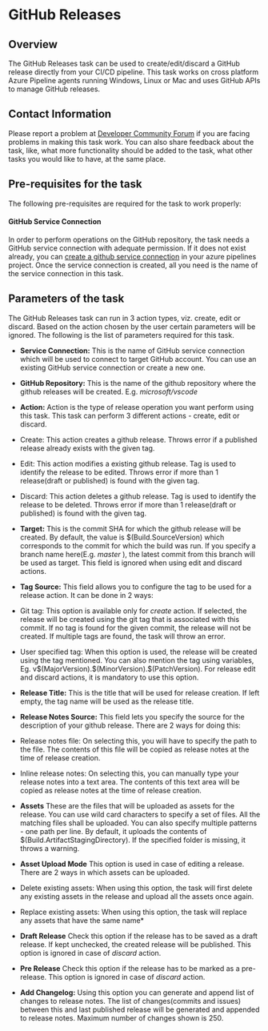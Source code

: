 # GitHub Releases

## Overview

The GitHub Releases task can be used to create/edit/discard a GitHub release directly from your CI/CD pipeline. This task works on cross platform Azure Pipeline agents running Windows, Linux or Mac and uses GitHub APIs to manage GitHub releases.

## Contact Information

Please report a problem at [Developer Community Forum](https://developercommunity.visualstudio.com/spaces/21/index.html) if you are facing problems in making this task work. You can also share feedback about the task, like, what more functionality should be added to the task, what other tasks you would like to have, at the same place.

## Pre-requisites for the task

The following pre-requisites are required for the task to work properly:

#### GitHub Service Connection

In order to perform operations on the GitHub repository, the task needs a GitHub service connection with adequate permission. If it does not exist already, you can [create a github service connection](https://aka.ms/AA3am5s) in your azure pipelines project. Once the service connection is created, all you need is the name of the service connection in this task.

## Parameters of the task

The GitHub Releases task can run in 3 action types, viz. create, edit or discard. Based on the action chosen by the user certain parameters will be ignored. The following is the list of parameters required for this task.

* **Service Connection:** This is the name of GitHub service connection which will be used to connect to target GitHub account. You can use an existing GitHub service connection or create a new one.

* **GitHub Repository:** This is the name of the github repository where the github releases will be created. E.g. *microsoft/vscode*

* **Action:** Action is the type of release operation you want perform using this task. This task can perform 3 different actions - create, edit or discard.

* Create: This action creates a github release. Throws error if a published release already exists with the given tag.
* Edit: This action modifies a existing github release. Tag is used to identify the release to be edited. Throws error if more than 1 release(draft or published) is found with the given tag.
* Discard: This action deletes a github release. Tag is used to identify the release to be deleted. Throws error if more than 1 release(draft or published) is found with the given tag.

* **Target:** This is the commit SHA for which the github release will be created. By default, the value is $(Build.SourceVersion) which corresponds to the commit for which the build was run. If you specify a branch name here(E.g. *master* ), the latest commit from this branch will be used as target. This field is ignored when using edit and discard actions.

* **Tag Source:** This field allows you to configure the tag to be used for a release action. It can be done in 2 ways:

* Git tag: This option is available only for *create* action. If selected, the release will be created using the git tag that is associated with this commit. If no tag is found for the given commit, the release will not be created. If multiple tags are found, the task will throw an error.
* User specified tag: When this option is used, the release will be created using the tag mentioned. You can also mention the tag using variables, Eg. v\$(MajorVersion).\$(MinorVersion).\$(PatchVersion). For release edit and discard actions, it is mandatory to use this option.

* **Release Title:** This is the title that will be used for release creation. If left empty, the tag name will be used as the release title.

* **Release Notes Source:** This field lets you specify the source for the description of your github release. There are 2 ways for doing this:
* Release notes file: On selecting this, you will have to specify the path to the file. The contents of this file will be copied as release notes at the time of release creation.
* Inline release notes: On selecting this, you can manually type your release notes into a text area. The contents of this text area will be copied as release notes at the time of release creation.

* **Assets** These are the files that will be uploaded as assets for the release. You can use wild card characters to specify a set of files. All the matching files shall be uploaded. You can also specify multiple patterns - one path per line. By default, it uploads the contents of $(Build.ArtifactStagingDirectory). If the specified folder is missing, it throws a warning.

* **Asset Upload Mode** This option is used in case of editing a release. There are 2 ways in which assets can be uploaded.
* Delete existing assets: When using this option, the task will first delete any existing assets in the release and upload all the assets once again.
* Replace existing assets: When using this option, the task will replace any assets that have the same name*

* **Draft Release**  Check this option if the release has to be saved as a draft release. If kept unchecked, the created release will be published.  This option is ignored in case of *discard* action.

* **Pre Release** Check this option if the release has to be marked as a pre-release. This option is ignored in case of *discard* action.

* **Add Changelog:** Using this option you can generate and append list of changes to release notes. The list of changes(commits and issues) between this and last published release will be generated and appended to release notes. Maximum number of changes shown is 250.

